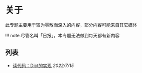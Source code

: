# 关于
此专题主要用于较为零散而深入的内容，部分内容可能来自其它媒体

!!! note
	尽管名叫「日报」，本专题无法做到每天都有新内容

## 列表
* [读代码：Dict的实现](20220715.md) *2022/7/15*
